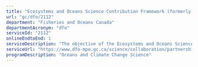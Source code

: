 ```yaml
---
title: "Ecosystems and Oceans Science Contribution Framework (formerly Ocean and Freshwater Science Contribution Program (OFSCP)"
url: "gc/dfo/2112"
department: "Fisheries and Oceans Canada"
departmentAcronym: "dfo"
serviceId: "2112"
onlineEndtoEnd: 1
serviceDescription: "The objective of the Ecosystems and Oceans Science Contribution Framework Terms and Conditions is to increase the pool of scientific knowledge aligned with DFO Science priorities."
serviceUrl: "https://www.dfo-mpo.gc.ca/science/collaboration/partnership-fund-eng.html"
programDescription: "Oceans and Climate Change Science"
---
```

